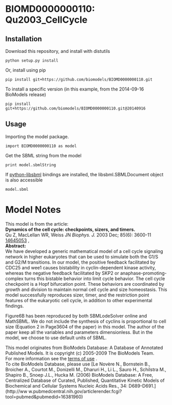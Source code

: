 # BIOMD0000000110: Qu2003_CellCycle

## Installation

Download this repository, and install with distutils

`python setup.py install`

Or, install using pip

`pip install git+https://github.com/biomodels/BIOMD0000000110.git`

To install a specific version (in this example, from the 2014-09-16 BioModels release)

`pip install git+https://github.com/biomodels/BIOMD0000000110.git@20140916`

## Usage

Importing the model package.

`import BIOMD0000000110 as model`

Get the SBML string from the model

`print model.sbmlString`

If [python-libsbml](https://pypi.python.org/pypi/python-libsbml) bindings are
installed, the libsbml.SBMLDocument object is also accessible

`model.sbml`


# Model Notes


This model is from the article:  
**Dynamics of the cell cycle: checkpoints, sizers, and timers.**   
Qu Z, MacLellan WR, Weiss JN _Biophys. J._ 2003 Dec; 85(6): 3600-11
[14645053](http://www.ncbi.nlm.nih.gov/pubmed/14645053) ,  
**Abstract:**   
We have developed a generic mathematical model of a cell cycle signaling
network in higher eukaryotes that can be used to simulate both the G1/S and
G2/M transitions. In our model, the positive feedback facilitated by CDC25 and
wee1 causes bistability in cyclin-dependent kinase activity, whereas the
negative feedback facilitated by SKP2 or anaphase-promoting-complex turns this
bistable behavior into limit cycle behavior. The cell cycle checkpoint is a
Hopf bifurcation point. These behaviors are coordinated by growth and division
to maintain normal cell cycle and size homeostasis. This model successfully
reproduces sizer, timer, and the restriction point features of the eukaryotic
cell cycle, in addition to other experimental findings.

  

Figure6B has been reproduced by both SBMLodeSolver online and MathSBML. We do
not include the synthesis of cyclins is proportional to cell size (Equation 2
in Page3604 of the paper) in this model. The author of the paper keep all the
variables and parameters dimensionless. But in the model, we choose to use
default units of SBML.

This model originates from BioModels Database: A Database of Annotated
Published Models. It is copyright (c) 2005-2009 The BioModels Team.  
For more information see the [terms of
use](http://www.ebi.ac.uk/biomodels/legal.html) .  
To cite BioModels Database, please use [Le Novère N., Bornstein B., Broicher
A., Courtot M., Donizelli M., Dharuri H., Li L., Sauro H., Schilstra M.,
Shapiro B., Snoep J.L., Hucka M. (2006) BioModels Database: A Free,
Centralized Database of Curated, Published, Quantitative Kinetic Models of
Biochemical and Cellular Systems Nucleic Acids Res., 34: D689-D691.](http://ww
w.pubmedcentral.nih.gov/articlerender.fcgi?tool=pubmed&pubmedid=16381960)


